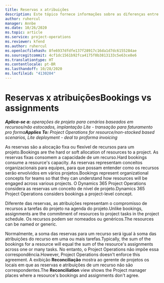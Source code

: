 ```yaml
---
title: Reservas x atribuições
description: Este tópico fornece informações sobre as diferenças entre reservas de recursos e atribuições de recursos.
author: ruhercul
manager: Annbe
ms.date: 10/26/2020
ms.topic: article
ms.service: project-operations
ms.reviewer: kfend
ms.author: ruhercul
ms.openlocfilehash: 8fe6937dfdfe137f28917c16da1d7dc6155284ae
ms.sourcegitcommit: 4cf1dc1561b92fca4175f0b3813133c5e63ce8e6
ms.translationtype: HT
ms.contentlocale: pt-BR
ms.lasthandoff: 10/28/2020
ms.locfileid: "4130204"
---
```

# <a name="bookings-vs-assignments"></a><span data-ttu-id="bf7cf-103">Reservas x atribuições</span><span class="sxs-lookup"><span data-stu-id="bf7cf-103">Bookings vs assignments</span></span>

<span data-ttu-id="bf7cf-104">_**Aplica-se a:** operações de projeto para cenários baseados em recursos/não estocados, implantação Lite - transação para faturamento pro forma_</span><span class="sxs-lookup"><span data-stu-id="bf7cf-104">_**Applies To:** Project Operations for resource/non-stocked based scenarios, Lite deployment - deal to proforma invoicing_</span></span>

<span data-ttu-id="bf7cf-105">As reservas são a alocação fixa ou flexível de recursos para um projeto.</span><span class="sxs-lookup"><span data-stu-id="bf7cf-105">Bookings are the hard or soft allocation of resources to a project.</span></span> <span data-ttu-id="bf7cf-106">As reservas fixas consomem a capacidade de um recurso.</span><span class="sxs-lookup"><span data-stu-id="bf7cf-106">Hard bookings consume a resource's capacity.</span></span> <span data-ttu-id="bf7cf-107">As reservas representam conceitos organizacionais para equipes, para que possam entender como os recursos serão envolvidos em vários projetos.</span><span class="sxs-lookup"><span data-stu-id="bf7cf-107">Bookings represent organizational concepts for teams so that they can understand how resources will be engaged across various projects.</span></span> <span data-ttu-id="bf7cf-108">O Dynamics 365 Project Operations considera as reservas um conceito de nível de projeto.</span><span class="sxs-lookup"><span data-stu-id="bf7cf-108">Dynamics 365 Project Operations considers bookings a project-level concept.</span></span> 

<span data-ttu-id="bf7cf-109">Diferente das reservas, as atribuições representam o compromisso de recursos a tarefas do projeto na agenda do projeto.</span><span class="sxs-lookup"><span data-stu-id="bf7cf-109">Unlike bookings, assignments are the commitment of resources to project tasks in the project schedule.</span></span> <span data-ttu-id="bf7cf-110">Os recursos podem ser nomeados ou genéricos.</span><span class="sxs-lookup"><span data-stu-id="bf7cf-110">The resources can be named or generic.</span></span> 

<span data-ttu-id="bf7cf-111">Normalmente, a soma das reservas para um recurso será igual à soma das atribuições do recurso em uma ou mais tarefas.</span><span class="sxs-lookup"><span data-stu-id="bf7cf-111">Typically, the sum of the bookings for a resource will equal the sum of the resource's assignments across one or many tasks.</span></span> <span data-ttu-id="bf7cf-112">No entanto, o Project Operations não impõe essa correspondência.</span><span class="sxs-lookup"><span data-stu-id="bf7cf-112">However, Project Operations doesn't enforce this agreement.</span></span> <span data-ttu-id="bf7cf-113">A exibição **Reconciliação** mostra ao gerente de projetos os locais em que as reservas e atribuições de um recurso não são correspondentes.</span><span class="sxs-lookup"><span data-stu-id="bf7cf-113">The **Reconciliation** view shows the Project manager places where a resource's bookings and assignments don't agree.</span></span>
